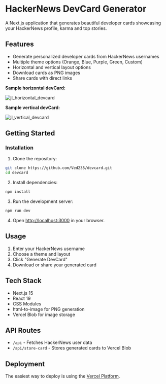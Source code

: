 # HackerNews DevCard Generator

A Next.js application that generates beautiful developer cards showcasing your HackerNews profile, karma and top stories.

## Features

- Generate personalized developer cards from HackerNews usernames
- Multiple theme options (Orange, Blue, Purple, Green, Custom)
- Horizontal and vertical layout options
- Download cards as PNG images
- Share cards with direct links
  
**Sample horizontal devCard:**

![jl_horizontal_devcard](https://github.com/user-attachments/assets/9420621a-ce51-45c5-be97-5ab22f98f1e5)

**Sample vertical devCard:**

![jl_vertical_devcard](https://github.com/user-attachments/assets/28b62dcf-b6fb-4766-be15-f81f7c697a33)

## Getting Started

### Installation

1. Clone the repository:
```bash
git clone https://github.com/Ved235/devcard.git
cd devcard
```

2. Install dependencies:
```bash
npm install
```

3. Run the development server:
```bash
npm run dev
```

4. Open [http://localhost:3000](http://localhost:3000) in your browser.

## Usage

1. Enter your HackerNews username
2. Choose a theme and layout
3. Click "Generate DevCard"
4. Download or share your generated card

## Tech Stack

- Next.js 15
- React 19
- CSS Modules
- html-to-image for PNG generation
- Vercel Blob for image storage

## API Routes

- `/api` - Fetches HackerNews user data
- `/api/store-card` - Stores generated cards to Vercel Blob

## Deployment

The easiest way to deploy is using the [Vercel Platform](https://vercel.com/new?utm_source=github&utm_medium=readme&utm_campaign=next-example).
